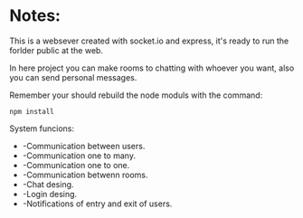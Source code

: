 # Notes:

This is a websever created with socket.io and express, it's ready to run the forlder public at the web.

In here project you can make rooms to chatting with whoever you want, also you can send personal messages.

Remember your should rebuild the node moduls with the command: 

```
npm install
```

System funcions:
<ul>
  <li>
      -Communication between users.
  </li>
  <li>
      -Communication one to many.
  </li>
  <li>
      -Communication one to one.
  </li>
  <li>
      -Communication betwenn rooms.
  </li>
  <li>
      -Chat desing.
  </li>
  <li>
      -Login desing.
  </li>
  <li>
    -Notifications of entry and exit of users.
  </li>
</ul>




  
